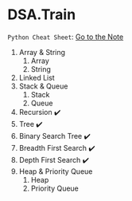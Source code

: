 # DSA.Train

`Python Cheat Sheet`: [Go to the Note]((0)%20Python%20Cheat%20Sheet)
1. Array & String
   1. Array
   2. String
2. Linked List
3. Stack & Queue
   1. Stack
   2. Queue
4. Recursion ✔️
5. Tree ✔️
6. Binary Search Tree ✔️
7. Breadth First Search  ✔️
8. Depth First Search ✔️
9. Heap & Priority Queue
   1. Heap
   2. Priority Queue
